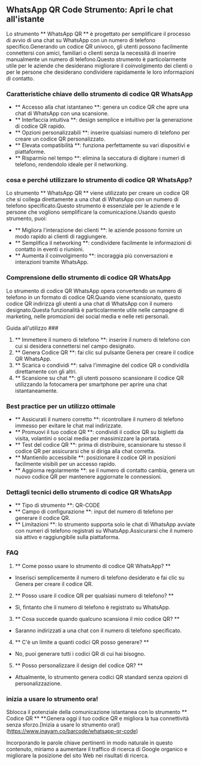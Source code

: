 ## WhatsApp QR Code Strumento: Apri le chat all'istante

Lo strumento ** WhatsApp QR ** è progettato per semplificare il processo di avvio di una chat su WhatsApp con un numero di telefono specifico.Generando un codice QR univoco, gli utenti possono facilmente connettersi con amici, familiari o clienti senza la necessità di inserire manualmente un numero di telefono.Questo strumento è particolarmente utile per le aziende che desiderano migliorare il coinvolgimento dei clienti o per le persone che desiderano condividere rapidamente le loro informazioni di contatto.

### Caratteristiche chiave dello strumento di codice QR WhatsApp

- ** Accesso alla chat istantaneo **: genera un codice QR che apre una chat di WhatsApp con una scansione.
- ** Interfaccia intuitiva **: design semplice e intuitivo per la generazione di codice QR rapido.
- ** Opzioni personalizzabili **: inserire qualsiasi numero di telefono per creare un codice QR personalizzato.
- ** Elevata compatibilità **: funziona perfettamente su vari dispositivi e piattaforme.
- ** Risparmio nel tempo **: elimina la seccatura di digitare i numeri di telefono, rendendolo ideale per il networking.

### cosa e perché utilizzare lo strumento di codice QR WhatsApp?

Lo strumento ** WhatsApp QR ** viene utilizzato per creare un codice QR che si collega direttamente a una chat di WhatsApp con un numero di telefono specificato.Questo strumento è essenziale per le aziende e le persone che vogliono semplificare la comunicazione.Usando questo strumento, puoi:

- ** Migliora l'interazione dei clienti **: le aziende possono fornire un modo rapido ai clienti di raggiungere.
- ** Semplifica il networking **: condividere facilmente le informazioni di contatto in eventi o riunioni.
- ** Aumenta il coinvolgimento **: incoraggia più conversazioni e interazioni tramite WhatsApp.

### Comprensione dello strumento di codice QR WhatsApp

Lo strumento di codice QR WhatsApp opera convertendo un numero di telefono in un formato di codice QR.Quando viene scansionato, questo codice QR indirizza gli utenti a una chat di WhatsApp con il numero designato.Questa funzionalità è particolarmente utile nelle campagne di marketing, nelle promozioni dei social media e nelle reti personali.

Guida all'utilizzo ###

1. ** Immettere il numero di telefono **: inserire il numero di telefono con cui si desidera connettersi nel campo designato.
2. ** Genera Codice QR **: fai clic sul pulsante Genera per creare il codice QR WhatsApp.
3. ** Scarica o condividi **: salva l'immagine del codice QR o condividila direttamente con gli altri.
4. ** Scansione su chat **: gli utenti possono scansionare il codice QR utilizzando la fotocamera per smartphone per aprire una chat istantaneamente.

### Best practice per un utilizzo ottimale

- ** Assicurati il ​​numero corretto **: ricontrollare il numero di telefono immesso per evitare le chat mal indirizzate.
- ** Promuovi il tuo codice QR **: condividi il codice QR su biglietti da visita, volantini o social media per massimizzare la portata.
- ** Test del codice QR **: prima di distribuire, scansionare tu stesso il codice QR per assicurarsi che si diriga alla chat corretta.
- ** Mantienilo accessibile **: posizionare il codice QR in posizioni facilmente visibili per un accesso rapido.
- ** Aggiorna regolarmente **: se il numero di contatto cambia, genera un nuovo codice QR per mantenere aggiornate le connessioni.

### Dettagli tecnici dello strumento di codice QR WhatsApp

- ** Tipo di strumento **: QR-CODE
- ** Campo di configurazione **: input del numero di telefono per generare il codice QR.
- ** Limitazioni **: lo strumento supporta solo le chat di WhatsApp avviate con numeri di telefono registrati su WhatsApp.Assicurarsi che il numero sia attivo e raggiungibile sulla piattaforma.

### FAQ

1. ** Come posso usare lo strumento di codice QR WhatsApp? **
- Inserisci semplicemente il numero di telefono desiderato e fai clic su Genera per creare il codice QR.

2. ** Posso usare il codice QR per qualsiasi numero di telefono? **
- Sì, fintanto che il numero di telefono è registrato su WhatsApp.

3. ** Cosa succede quando qualcuno scansiona il mio codice QR? **
- Saranno indirizzati a una chat con il numero di telefono specificato.

4. ** C'è un limite a quanti codici QR posso generare? **
- No, puoi generare tutti i codici QR di cui hai bisogno.

5. ** Posso personalizzare il design del codice QR? **
- Attualmente, lo strumento genera codici QR standard senza opzioni di personalizzazione.

### inizia a usare lo strumento ora!

Sblocca il potenziale della comunicazione istantanea con lo strumento ** Codice QR ** **.Genera oggi il tuo codice QR e migliora la tua connettività senza sforzo.[Inizia a usare lo strumento ora!] (https://www.inayam.co/barcode/whatsapp-qr-code)

Incorporando le parole chiave pertinenti in modo naturale in questo contenuto, miriamo a aumentare il traffico di ricerca di Google organico e migliorare la posizione del sito Web nei risultati di ricerca.